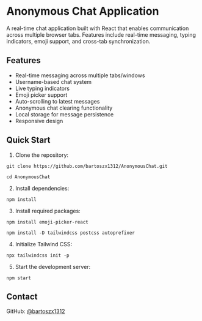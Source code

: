 # Anonymous Chat Application

A real-time chat application built with React that enables communication across multiple browser tabs. Features include real-time messaging, typing indicators, emoji support, and cross-tab synchronization.

## Features
- Real-time messaging across multiple tabs/windows
- Username-based chat system
- Live typing indicators
- Emoji picker support
- Auto-scrolling to latest messages
- Anonymous chat clearing functionality
- Local storage for message persistence
- Responsive design

## Quick Start

1. Clone the repository:

`git clone https://github.com/bartoszx1312/AnonymousChat.git`

`cd AnonymousChat`


2. Install dependencies:

`npm install`


3. Install required packages:

`npm install emoji-picker-react`

`npm install -D tailwindcss postcss autoprefixer`


4. Initialize Tailwind CSS:

`npx tailwindcss init -p`


5. Start the development server:

`npm start`

## Contact
GitHub: [@bartoszx1312](https://github.com/bartoszx1312)
